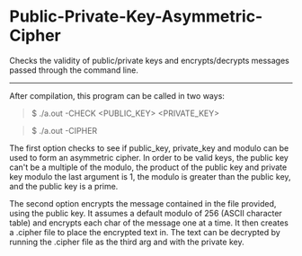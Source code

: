 # Public-Private-Key-Asymmetric-Cipher
Checks the validity of public/private keys and encrypts/decrypts messages passed through the command line.

---------------------------------------

After compilation, this program can be called in two ways:
>$ ./a.out -CHECK <PUBLIC_KEY> <PRIVATE_KEY> <MODULO>

>$ ./a.out -CIPHER <filename> <KEY>

The first option checks to see if public_key, private_key and modulo can be used to form
an asymmetric cipher. In order to be valid keys, the public key can't be a multiple of the
modulo, the product of the public key and private key modulo the last argument is 1, 
the modulo is greater than the public key, and the public key is a prime. 

The second option encrypts the message contained in the file provided, using the public key.
It assumes a default modulo of 256 (ASCII character table) and encrypts each char of the 
message one at a time. It then creates a .cipher file to place the encrypted text in. The
text can be decrypted by running the .cipher file as the third arg and with the private key.
